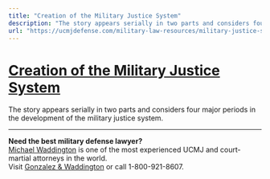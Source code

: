 ```yaml
---
title: "Creation of the Military Justice System"
description: "The story appears serially in two parts and considers four major periods in the development of the military justice system."
url: "https://ucmjdefense.com/military-law-resources/military-justice-system-overview/creation-military-justice-system.html"
---
```


# [Creation of the Military Justice System](https://ucmjdefense.com/military-law-resources/military-justice-system-overview/creation-military-justice-system.html)

The story appears serially in two parts and considers four major periods in the development of the military justice system.

---

**Need the best military defense lawyer?**  
[Michael Waddington](https://ucmjdefense.com/attorneys/michael-stewart-waddington-partner.html) is one of the most experienced UCMJ and court-martial attorneys in the world.  
Visit [Gonzalez & Waddington](https://ucmjdefense.com) or call 1-800-921-8607.
